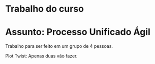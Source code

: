 # Trabalho do curso
# Assunto: Processo Unificado Ágil

Trabalho para ser feito em um grupo de 4 pessoas.

Plot Twist: Apenas duas vão fazer.
